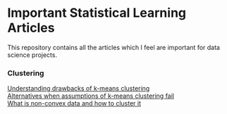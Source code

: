 # Important Statistical Learning Articles
This repository contains all the articles which I feel are important for data science projects.

### Clustering 
[Understanding drawbacks of k-means clustering](http://varianceexplained.org/r/kmeans-free-lunch/)<br>
[Alternatives when assumptions of k-means clustering fail](https://pafnuty.wordpress.com/2013/08/14/non-convex-sets-with-k-means-and-hierarchical-clustering/)<br>
[What is non-convex data and how to cluster it](https://pafnuty.wordpress.com/2013/08/14/non-convex-sets-with-k-means-and-hierarchical-clustering/)<br>
